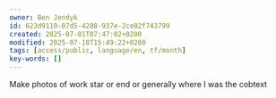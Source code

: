 ```yaml
---
owner: Ben Jendyk
id: 623d9110-07d5-4288-937e-2ce02f743799
created: 2025-07-01T07:47:02+0200
modified: 2025-07-18T15:49:22+0200
tags: [access/public, language/en, tf/month]
key-words: []
---
```


Make photos of work star or end or generally where I was the cobtext